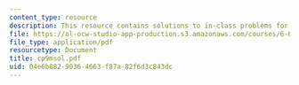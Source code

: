 ```yaml
---
content_type: resource
description: This resource contains solutions to in-class problems for week 9, monday.
file: https://ol-ocw-studio-app-production.s3.amazonaws.com/courses/6-042j-mathematics-for-computer-science-fall-2005/04e6b88290364663f87a82f6d3c843dc_cp9msol.pdf
file_type: application/pdf
resourcetype: Document
title: cp9msol.pdf
uid: 04e6b882-9036-4663-f87a-82f6d3c843dc
---
```

